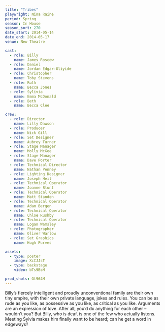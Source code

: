 ```yaml
---
title: "Tribes"
playwright: Nina Raine
period: Spring
season: In House
season_sort: 270
date_start: 2014-05-14
date_end: 2014-05-17
venue: New Theatre

cast:
  - role: Billy
    name: James Roscow
  - role: Daniel
    name: Jordan Edgar-Oliyide
  - role: Christopher
    name: Toby Stevens
  - role: Ruth
    name: Becca Jones
  - role: Sylivia
    name: Emma McDonald
  - role: Beth
    name: Becca Clee

crew:
  - role: Director
    name: Lilly Dawson
  - role: Producer
    name: Nick Gill
  - role: Set Designer
    name: Aubrey Turner
  - role: Stage Manager
    name: Molly McGee
  - role: Stage Manager
    name: Dave Porter
  - role: Technical Director
    name: Nathan Penney
  - role: Lighting Designer
    name: Joseph Heil
  - role: Technical Operator
    name: Joanne Blunt
  - role: Technical Operator
    name: Matt Standen
  - role: Technical Operator
    name: Adam Bergen
  - role: Technical Operator
    name: Chloe Rushby
  - role: Technical Operator
    name: Logan Wamsley
  - role: Photographer
    name: Oliver Warlow
  - role: Set Graphics
    name: Hugh Purves

assets:
  - type: poster
    image: XcCJJsT
  - type: backstage
    video: bTs9BsM

prod_shots: Gt964M
---
```


Billy’s fiercely intelligent and proudly unconventional family are their own tiny empire, with their own private language, jokes and rules. You can be as rude as you like, as possessive as you like, as critical as you like. Arguments are an expression of love. After all, you’d do anything for each other – wouldn’t you? But Billy, who is deaf, is one of the few who actually listens. Meeting Sylvia makes him finally want to be heard; can he get a word in edgeways?
